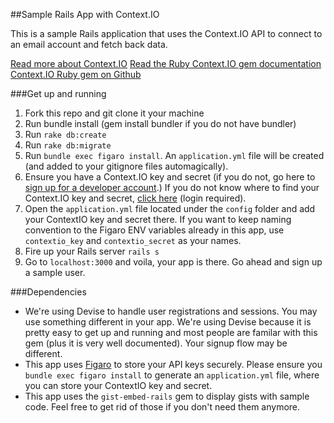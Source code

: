 ##Sample Rails App with Context.IO

This is a sample Rails application that uses the Context.IO API to connect to an email account and fetch back data.

[Read more about Context.IO](https://context.io/docs/2.0)
[Read the Ruby Context.IO gem documentation](http://www.rubydoc.info/gems/contextio/frames)
[Context.IO Ruby gem on Github](https://github.com/contextio/contextio-ruby)

###Get up and running

1. Fork this repo and git clone it your machine
2. Run bundle install (gem install bundler if you do not have bundler)
3. Run `rake db:create`
4. Run `rake db:migrate`
5. Run `bundle exec figaro install`. An `application.yml` file will be created (and added to your gitignore files automagically).
6. Ensure you have a Context.IO key and secret (if you do not, go here to [sign up for a developer account](https://context.io/#signup).) If you do not know where to find your Context.IO key and secret, [click here](https://console.context.io/#settings) (login required).
7. Open the `application.yml` file located under the `config` folder and add your ContextIO key and secret there. If you want to keep naming convention to the Figaro ENV variables already in this app, use `contextio_key` and `contextio_secret` as your names.
8. Fire up your Rails server `rails s`
9. Go to `localhost:3000` and voila, your app is there. Go ahead and sign up a sample user.


###Dependencies

* We're using Devise to handle user registrations and sessions. You may use something different in your app. We're using Devise because it is pretty easy to get up and running and most people are familar with this gem (plus it is very well documented). Your signup flow may be different.
* This app uses [Figaro](https://github.com/laserlemon/figaro) to store your API keys securely. Please ensure you `bundle exec figaro install` to generate an `application.yml` file, where you can store your ContextIO key and secret.
* This app uses the `gist-embed-rails` gem to display gists with sample code. Feel free to get rid of those if you don't need them anymore.
